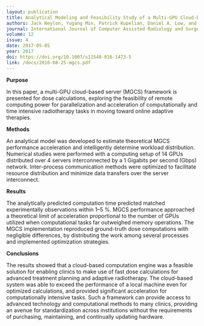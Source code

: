```yaml
---
layout: publication
title: Analytical Modeling and Feasibility Study of a Multi-GPU Cloud-Based Server (MGCS) Framework for Non-Voxel-Based Dose Calculations
authors: Jack Neylon, Yugang Min, Patrick Kupelian, Daniel A. Low, and Anand Santhanam
journal: International Journal of Computer Assisted Radiology and Surgery
volume: 12
issue: 4
date: 2017-05-05
year: 2017
doi: https://doi.org/10.1007/s11548-016-1473-5
link: /docs/2016-08-25-mgcs.pdf
---
```

**Purpose**

In this paper, a multi-GPU cloud-based server (MGCS) framework is presented for dose calculations, exploring the feasibility of remote computing power for parallelization and acceleration of computationally and time intensive radiotherapy tasks in moving toward online adaptive therapies.

**Methods**

An analytical model was developed to estimate theoretical MGCS performance acceleration and intelligently determine workload distribution. Numerical studies were performed with a computing setup of 14 GPUs distributed over 4 servers interconnected by a 1 Gigabits per second (Gbps) network. Inter-process communication methods were optimized to facilitate resource distribution and minimize data transfers over the server interconnect.

**Results**

The analytically predicted computation time predicted matched experimentally observations within 1–5 %. MGCS performance approached a theoretical limit of acceleration proportional to the number of GPUs utilized when computational tasks far outweighed memory operations. The MGCS implementation reproduced ground-truth dose computations with negligible differences, by distributing the work among several processes and implemented optimization strategies.

**Conclusions**

The results showed that a cloud-based computation engine was a feasible solution for enabling clinics to make use of fast dose calculations for advanced treatment planning and adaptive radiotherapy. The cloud-based system was able to exceed the performance of a local machine even for optimized calculations, and provided significant acceleration for computationally intensive tasks. Such a framework can provide access to advanced technology and computational methods to many clinics, providing an avenue for standardization across institutions without the requirements of purchasing, maintaining, and continually updating hardware.
